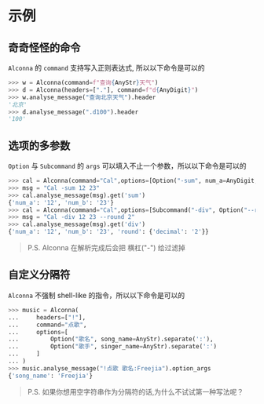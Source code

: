 # 示例

## 奇奇怪怪的命令

`Alconna` 的 `command` 支持写入正则表达式, 所以以下命令是可以的

```python
>>> w = Alconna(command=f"查询{AnyStr}天气")
>>> d = Alconna(headers=["."], command=f"d{AnyDigit}")
>>> w.analyse_message("查询北京天气").header
'北京'
>>> d.analyse_message(".d100").header
'100'
```

## 选项的多参数

`Option` 与 `Subcommand` 的 `args` 可以填入不止一个参数，所以以下命令是可以的

```python
>>> cal = Alconna(command="Cal",options=[Option("-sum", num_a=AnyDigit, num_b=AnyDigit)])
>>> msg = "Cal -sum 12 23"
>>> cal.analyse_message(msg).get('sum')
{'num_a': '12', 'num_b': '23'}
>>> cal = Alconna(command="Cal",options=[Subcommand("-div", Option("--round", decimal=AnyDigit), num_a=AnyDigit, num_b=AnyDigit)])
>>> msg = "Cal -div 12 23 --round 2"
>>> cal.analyse_message(msg).get('div')
{'num_a': '12', 'num_b': '23', 'round': {'decimal': '2'}}
```

> P.S. Alconna 在解析完成后会把 横杠("-") 给过滤掉

## 自定义分隔符

`Alconna` 不强制 shell-like 的指令，所以以下命令是可以的

```python
>>> music = Alconna(
...     headers=["!"],
...     command="点歌",
...     options=[
...         Option("歌名", song_name=AnyStr).separate(':'),
...         Option("歌手", singer_name=AnyStr).separate(':')
...     ]
... )
>>> music.analyse_message("!点歌 歌名:Freejia").option_args
{'song_name': 'Freejia'}
```

> P.S. 如果你想用空字符串作为分隔符的话,为什么不试试第一种写法呢？
